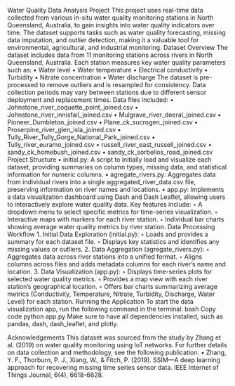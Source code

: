 ﻿Water Quality Data Analysis Project
This project uses real-time data collected from various in-situ water quality monitoring stations in North Queensland, Australia, to gain insights into water quality indicators over time. The dataset supports tasks such as water quality forecasting, missing data imputation, and outlier detection, making it a valuable tool for environmental, agricultural, and industrial monitoring.
Dataset Overview
The dataset includes data from 11 monitoring stations across rivers in North Queensland, Australia. Each station measures key water quality parameters such as:
    • Water level
    • Water temperature
    • Electrical conductivity
    • Turbidity
    • Nitrate concentration
    • Water discharge
The dataset is pre-processed to remove outliers and is resampled for consistency. Data collection periods may vary between stations due to different sensor deployment and replacement times.
Data files included:
    • Johnstone_river_coquette_point_joined.csv
    • Johnstone_river_innisfail_joined.csv
    • Mulgrave_river_deeral_joined.csv
    • Pioneer_Dumbleton_joined.csv
    • Plane_ck_sucrogen_joined.csv
    • Proserpine_river_glen_isla_joined.csv
    • Tully_River_Tully_Gorge_National_Park_joined.csv
    • Tully_river_euramo_joined.csv
    • russell_river_east_russell_joined.csv
    • sandy_ck_homebush_joined.csv
    • sandy_ck_sorbellos_road_joined.csv
Project Structure
    • initial.py: A script to initially load and visualize each dataset, providing summaries on column types, missing data, and statistical information for numeric columns.
    • agregate_rivers.py: Aggregates data from individual rivers into a single aggregated_river_data.csv file, preserving information on river names and locations.
    • app.py: Implements a data visualization dashboard using Dash and Dash Leaflet, allowing users to interactively explore water quality data. Key features include:
        ◦ A dropdown menu to select specific metrics for time-series visualization.
        ◦ Interactive maps with markers for each river station.
        ◦ Individual bar charts showing average water quality metrics by river station.
Data Processing Workflow
    1. Initial Data Exploration (initial.py):
        ◦ Loads and provides a summary for each dataset file.
        ◦ Displays key statistics and identifies any missing values or outliers.
    2. Data Aggregation (agregate_rivers.py):
        ◦ Aggregates data across river stations into a unified format.
        ◦ Aligns columns across files and adds metadata columns for each river’s name and location.
    3. Data Visualization (app.py):
        ◦ Displays time-series plots for selected water quality metrics.
        ◦ Provides a map view with each river station’s geographical location.
        ◦ Offers bar charts summarizing average metrics (Conductivity, Temperature, Nitrate, Turbidity, Discharge, Water Level) for each station.
Running the Application
To start the data visualization app, run the following command in the terminal:
bash
Copy code
python app.py
Make sure to have all dependencies installed, such as pandas, dash, dash_leaflet, and plotly.

Acknowledgements
This dataset was sourced from the study by Zhang et al. (2019) on water quality monitoring using IoT networks. For further details on data collection and methodology, see the following publication:
    • Zhang, Y. F., Thorburn, P. J., Xiang, W., & Fitch, P. (2019). SSIM—A deep learning approach for recovering missing time series sensor data. IEEE Internet of Things Journal, 6(4), 6618-6628.


